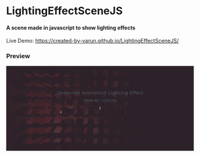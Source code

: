 # LightingEffectSceneJS
#### A scene made in javascript to show lighting effects
Live Demo: https://created-by-varun.github.io/LightingEffectSceneJS/

### Preview
![preview](preview.gif)
